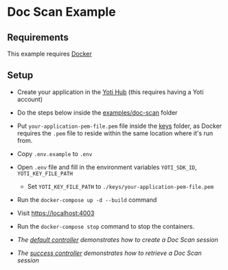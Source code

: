 # Doc Scan Example

## Requirements

This example requires [Docker](https://docs.docker.com/)

## Setup

* Create your application in the [Yoti Hub](https://hub.yoti.com) (this requires having a Yoti account)
* Do the steps below inside the [examples/doc-scan](./) folder
* Put `your-application-pem-file.pem` file inside the [keys](keys) folder, as Docker requires the `.pem` file to reside within the same location where it's run from.
* Copy `.env.example` to `.env`
* Open `.env` file and fill in the environment variables `YOTI_SDK_ID`, `YOTI_KEY_FILE_PATH`
  * Set `YOTI_KEY_FILE_PATH` to `./keys/your-application-pem-file.pem`
* Run the `docker-compose up -d --build` command
* Visit [https://localhost:4003](https://localhost:4003)
* Run the `docker-compose stop` command to stop the containers.

* _The [default controller](./app/Http/Controllers/HomeController.php) demonstrates how to create a Doc Scan session_
* _The [success controller](./app/Http/Controllers/SuccessController.php) demonstrates how to retrieve a Doc Scan session_
